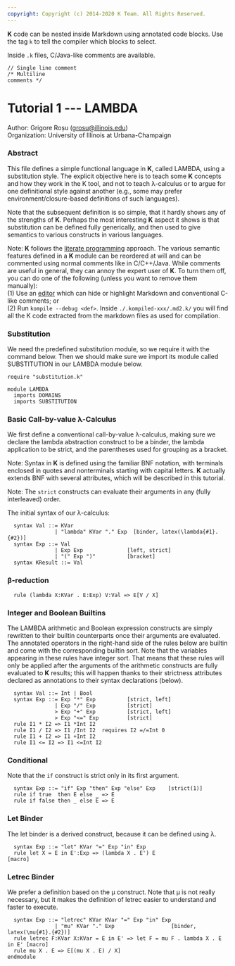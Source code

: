 ```yaml
---
copyright: Copyright (c) 2014-2020 K Team. All Rights Reserved.
---
```


**K** code can be nested inside Markdown using annotated code blocks.
Use the tag `k` to tell the compiler which blocks to select.

Inside `.k` files, C/Java-like comments are available.
```k
// Single line comment
/* Multiline
comments */
```

Tutorial 1 --- LAMBDA
=====================

Author: Grigore Roșu (grosu@illinois.edu)  
Organization: University of Illinois at Urbana-Champaign

### Abstract
This file defines a simple functional language in **K**, called LAMBDA,
using a substitution style.  The explicit objective here is to teach some
**K** concepts and how they work in the K tool, and not to teach
λ-calculus or to argue for one definitional style against another
(e.g., some may prefer environment/closure-based definitions of such
languages).

Note that the subsequent definition is so simple, that it hardly shows any
of the strengths of **K**.  Perhaps the most interesting **K** aspect it shows is
that substitution can be defined fully generically, and then used to give
semantics to various constructs in various languages.

Note:
 **K** follows the
[literate programming](https://en.wikipedia.org/wiki/Literate_programming)
approach. The various semantic features defined in a **K**
module can be reordered at will and can be commented using normal
comments like in C/C++/Java.
While comments are useful in general, they can annoy the expert user
of **K**. To turn them off, you can do one of the following (unless you
want to remove them manually):  
(1) Use an [editor](https://github.com/kframework/k-editor-support) which can
hide or highlight Markdown and conventional C-like comments; or  
(2) Run `kompile --debug <def>`. Inside `./.kompiled-xxx/.md2.k/` you will find
all the K code extracted from the markdown files as used for compilation.

### Substitution
We need the predefined substitution module, so we require it with the command
below.  Then we should make sure we import its module called SUBSTITUTION
in our LAMBDA module below.

```k
require "substitution.k"

module LAMBDA
  imports DOMAINS
  imports SUBSTITUTION
```
### Basic Call-by-value λ-Calculus

We first define a conventional call-by-value λ-calculus, making sure
we declare the lambda abstraction construct to be a binder, the
lambda application to be strict, and the parentheses used for grouping as
a bracket.

Note:
Syntax in **K** is defined using the familiar BNF notation, with
terminals enclosed in quotes and nonterminals starting with capital
letters. **K** actually extends BNF with several attributes, which will be
described in this tutorial.

Note:
The `strict` constructs can evaluate their arguments in any (fully
interleaved) order.


The initial syntax of our λ-calculus:
```k
  syntax Val ::= KVar
               | "lambda" KVar "." Exp  [binder, latex(\lambda{#1}.{#2})]
  syntax Exp ::= Val
               | Exp Exp              [left, strict]
               | "(" Exp ")"          [bracket]
  syntax KResult ::= Val
```
### β-reduction

```k
  rule (lambda X:KVar . E:Exp) V:Val => E[V / X]
```

### Integer and Boolean Builtins
The LAMBDA arithmetic and Boolean expression constructs are simply rewritten
to their builtin counterparts once their arguments are evaluated.
The annotated operators in the right-hand side of the rules below are
builtin and come with the corresponding builtin sort. Note that the
variables appearing in these rules have integer sort. That means that these
rules will only be applied after the arguments of the arithmetic constructs
are fully evaluated to **K** results; this will happen thanks to their strictness
attributes declared as annotations to their syntax declarations (below).

```k
  syntax Val ::= Int | Bool
  syntax Exp ::= Exp "*" Exp          [strict, left]
               | Exp "/" Exp          [strict]
               > Exp "+" Exp          [strict, left]
               > Exp "<=" Exp         [strict]
  rule I1 * I2 => I1 *Int I2
  rule I1 / I2 => I1 /Int I2  requires I2 =/=Int 0
  rule I1 + I2 => I1 +Int I2
  rule I1 <= I2 => I1 <=Int I2
```

### Conditional
Note that the `if` construct is strict only in its first argument.

```k
  syntax Exp ::= "if" Exp "then" Exp "else" Exp    [strict(1)]
  rule if true  then E else _ => E
  rule if false then _ else E => E
```

### Let Binder
The let binder is a derived construct, because it can be defined using λ.

```k
  syntax Exp ::= "let" KVar "=" Exp "in" Exp
  rule let X = E in E':Exp => (lambda X . E') E                         [macro]
```

### Letrec Binder
We prefer a definition based on the μ construct.  Note that μ is not
really necessary, but it makes the definition of letrec easier to understand
and faster to execute.

```k
  syntax Exp ::= "letrec" KVar KVar "=" Exp "in" Exp
               | "mu" KVar "." Exp                  [binder, latex(\mu{#1}.{#2})]
  rule letrec F:KVar X:KVar = E in E' => let F = mu F . lambda X . E in E' [macro]
  rule mu X . E => E[(mu X . E) / X]
endmodule
```

